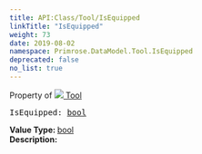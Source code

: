 ```yaml
---
title: API:Class/Tool/IsEquipped
linkTitle: "IsEquipped"
weight: 73
date: 2019-08-02
namespace: Primrose.DataModel.Tool.IsEquipped
deprecated: false
no_list: true
---
```

Property of <a href="/docs/api-reference/Class/Tool"><img src="/icons/silk/tool.png"/>&nbsp;Tool</a>
<pre class="method-declaration">
IsEquipped: <a class="type" href="/docs/api-reference/System/Primitives#boolean">bool</a></pre>
<b>Value Type: </b>
<a class="type" href="/docs/api-reference/System/Primitives#boolean">bool</a>
<br/>
<b>Description: </b>